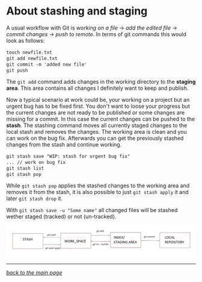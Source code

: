 # About stashing and staging

A usual workflow with Git is *working on a file* -> *add the edited file* -> *commit changes* -> *push to remote*. In terms of git commands this would look as follows:
```
touch newfile.txt
git add newfile.txt
git commit -m 'added new file'
git push
```

The `git add` command adds changes in the working directory to the **staging area**. This area contains all changes I definitely want to keep and publish.

Now a typical scenario at work could be, your working on a project but an urgent bug has to be fixed first. You don't want to loose your progress but the current changes are not ready to be published or some changes are missing for a commit. In this case the current changes can be pushed to the **stash**. The stashing command moves all currently staged changes to the local stash and removes the changes. The working area is clean and you can work on the bug fix. Afterwards you can get the previously stashed changes from the stash and continue working.

```
git stash save "WIP: stash for urgent bug fix"
... // work on bug fix
git stash list
git stash pop
```

While `git stash pop` applies the stashed changes to the working area and removes it from the stash, it is also possible to just `git stash apply` it and later `git stash drop` it.

With `git stash save -u "Some name"` all changed files will be stashed wether staged (tracked) or not (un-tracked).

![example-image](stash_example.png)


-------------------------------------------
*[back to the main page](../readme.md)*